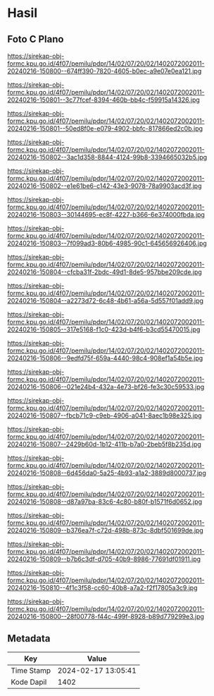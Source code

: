 # Hasil

## Foto C Plano

https://sirekap-obj-formc.kpu.go.id/4f07/pemilu/pdpr/14/02/07/20/02/1402072002011-20240216-150800--674ff390-7820-4605-b0ec-a9e07e0ea121.jpg

https://sirekap-obj-formc.kpu.go.id/4f07/pemilu/pdpr/14/02/07/20/02/1402072002011-20240216-150801--3c77fcef-8394-460b-bb4c-f59915a14326.jpg

https://sirekap-obj-formc.kpu.go.id/4f07/pemilu/pdpr/14/02/07/20/02/1402072002011-20240216-150801--50ed8f0e-e079-4902-bbfc-817866ed2c0b.jpg

https://sirekap-obj-formc.kpu.go.id/4f07/pemilu/pdpr/14/02/07/20/02/1402072002011-20240216-150802--3ac1d358-8844-4124-99b8-3394665032b5.jpg

https://sirekap-obj-formc.kpu.go.id/4f07/pemilu/pdpr/14/02/07/20/02/1402072002011-20240216-150802--e1e61be6-c142-43e3-9078-78a9903acd3f.jpg

https://sirekap-obj-formc.kpu.go.id/4f07/pemilu/pdpr/14/02/07/20/02/1402072002011-20240216-150803--30144695-ec8f-4227-b366-6e374000fbda.jpg

https://sirekap-obj-formc.kpu.go.id/4f07/pemilu/pdpr/14/02/07/20/02/1402072002011-20240216-150803--7f099ad3-80b6-4985-90c1-645656926406.jpg

https://sirekap-obj-formc.kpu.go.id/4f07/pemilu/pdpr/14/02/07/20/02/1402072002011-20240216-150804--cfcba31f-2bdc-49d1-8de5-957bbe209cde.jpg

https://sirekap-obj-formc.kpu.go.id/4f07/pemilu/pdpr/14/02/07/20/02/1402072002011-20240216-150804--a2273d72-6c48-4b61-a56a-5d557f01add9.jpg

https://sirekap-obj-formc.kpu.go.id/4f07/pemilu/pdpr/14/02/07/20/02/1402072002011-20240216-150805--317e5168-f1c0-423d-b4f6-b3cd55470015.jpg

https://sirekap-obj-formc.kpu.go.id/4f07/pemilu/pdpr/14/02/07/20/02/1402072002011-20240216-150806--9edfd75f-659a-4440-98c4-908ef1a54b5e.jpg

https://sirekap-obj-formc.kpu.go.id/4f07/pemilu/pdpr/14/02/07/20/02/1402072002011-20240216-150806--021e24b4-432a-4e73-bf26-fe3c30c59533.jpg

https://sirekap-obj-formc.kpu.go.id/4f07/pemilu/pdpr/14/02/07/20/02/1402072002011-20240216-150807--fbcb71c9-c9eb-4906-a041-8aec1b98e325.jpg

https://sirekap-obj-formc.kpu.go.id/4f07/pemilu/pdpr/14/02/07/20/02/1402072002011-20240216-150807--2429b60d-1b12-411b-b7a0-2beb5f8b235d.jpg

https://sirekap-obj-formc.kpu.go.id/4f07/pemilu/pdpr/14/02/07/20/02/1402072002011-20240216-150808--6d456da0-5a25-4b93-a1a2-3889d8000737.jpg

https://sirekap-obj-formc.kpu.go.id/4f07/pemilu/pdpr/14/02/07/20/02/1402072002011-20240216-150808--d87a97ba-83c6-4c80-b80f-b1571f6d0652.jpg

https://sirekap-obj-formc.kpu.go.id/4f07/pemilu/pdpr/14/02/07/20/02/1402072002011-20240216-150809--b376ea7f-c72d-498b-873c-8dbf501699de.jpg

https://sirekap-obj-formc.kpu.go.id/4f07/pemilu/pdpr/14/02/07/20/02/1402072002011-20240216-150809--b7b6c3df-d705-40b9-8986-77691df01911.jpg

https://sirekap-obj-formc.kpu.go.id/4f07/pemilu/pdpr/14/02/07/20/02/1402072002011-20240216-150810--4f1c3f58-cc60-40b8-a7a2-f2f17805a3c9.jpg

https://sirekap-obj-formc.kpu.go.id/4f07/pemilu/pdpr/14/02/07/20/02/1402072002011-20240216-150800--28f00778-f44c-499f-8928-b89d779299e3.jpg


## Metadata

| Key        | Value               |
| ---------- | ------------------- |
| Time Stamp | 2024-02-17 13:05:41 |
| Kode Dapil | 1402                |



